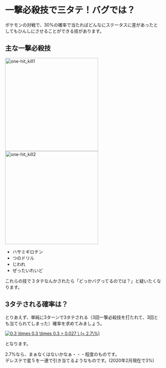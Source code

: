 # 一撃必殺技で三タテ！バグでは？

ポケモンの対戦で、30%の確率で当たればどんなにステータスに差があったとしてもひんしにさせることができる技があります。  

主な一撃必殺技
---

<img width="300" alt="one-hit_kill1" src="https://user-images.githubusercontent.com/39772824/74586461-e63fa280-502a-11ea-990f-05620ca3d264.png">

<img width="300" alt="one-hit_kill2" src="https://user-images.githubusercontent.com/39772824/74586381-3a965280-502a-11ea-80de-122b7919d1e2.png">

- ハサミギロチン
- つのドリル
- じわれ
- ぜったいれいど

これらの技で３タテなんかされたら「どっかバグってるのでは？」と疑いたくなります。  

## 3タテされる確率は？

とりあえず、単純に3ターンで3タテされる（3回一撃必殺技を打たれて、3回とも当てられてしまった）確率を求めてみましょう。  

<a href="https://www.codecogs.com/eqnedit.php?latex=0.3&space;\times&space;0.3&space;\times&space;0.3&space;=&space;0.027&space;\&space;(=&space;2.7\%)" target="_blank"><img src="https://latex.codecogs.com/gif.latex?0.3&space;\times&space;0.3&space;\times&space;0.3&space;=&space;0.027&space;\&space;(=&space;2.7\%)" title="0.3 \times 0.3 \times 0.3 = 0.027 \ (= 2.7\%)" /></a>

となります。  

2.7%なら、まぁなくはないかなぁ・・・程度のものです。  
デレステで星５を一連で引き当てるようなものです。(2020年2月現在で3%)  
